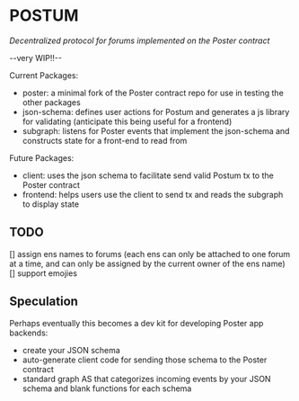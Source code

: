 # POSTUM
*Decentralized protocol for forums implemented on the Poster contract*

--very WIP!!--

Current Packages:
- poster: a minimal fork of the Poster contract repo for use in testing the other packages
- json-schema: defines user actions for Postum and generates a js library for validating (anticipate this being useful for a frontend)
- subgraph: listens for Poster events that implement the json-schema and constructs state for a front-end to read from

Future Packages:
- client: uses the json schema to facilitate send valid Postum tx to the Poster contract
- frontend: helps users use the client to send tx and reads the subgraph to display state

## TODO
[] assign ens names to forums (each ens can only be attached to one forum at a time, and can only be assigned by the current owner of the ens name)
[] support emojies

## Speculation
Perhaps eventually this becomes a dev kit for developing Poster app backends: 
- create your JSON schema
- auto-generate client code for sending those schema to the Poster contract
- standard graph AS that categorizes incoming events by your JSON schema and blank functions for each schema
